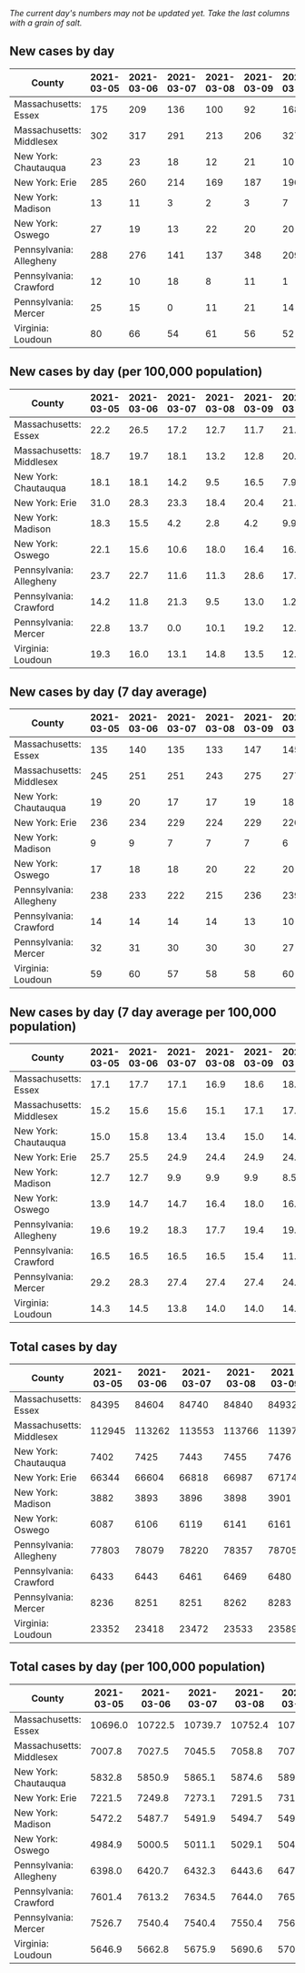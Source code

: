 _The current day's numbers may not be updated yet. Take the last columns with a grain of salt._
## New cases by day

| County | 2021-03-05 | 2021-03-06 | 2021-03-07 | 2021-03-08 | 2021-03-09 | 2021-03-10 | 2021-03-11 |
| --- | --- | --- | --- | --- | --- | --- | --- |
| Massachusetts: Essex | 175 | 209 | 136 | 100 | 92 | 168 |  |
| Massachusetts: Middlesex | 302 | 317 | 291 | 213 | 206 | 327 |  |
| New York: Chautauqua | 23 | 23 | 18 | 12 | 21 | 10 | 8 |
| New York: Erie | 285 | 260 | 214 | 169 | 187 | 196 | 213 |
| New York: Madison | 13 | 11 | 3 | 2 | 3 | 7 | 5 |
| New York: Oswego | 27 | 19 | 13 | 22 | 20 | 20 | 19 |
| Pennsylvania: Allegheny | 288 | 276 | 141 | 137 | 348 | 209 | 240 |
| Pennsylvania: Crawford | 12 | 10 | 18 | 8 | 11 | 1 | 18 |
| Pennsylvania: Mercer | 25 | 15 | 0 | 11 | 21 | 14 | 8 |
| Virginia: Loudoun | 80 | 66 | 54 | 61 | 56 | 52 | 67 |

## New cases by day (per 100,000 population)

| County | 2021-03-05 | 2021-03-06 | 2021-03-07 | 2021-03-08 | 2021-03-09 | 2021-03-10 | 2021-03-11 |
| --- | --- | --- | --- | --- | --- | --- | --- |
| Massachusetts: Essex | 22.2 | 26.5 | 17.2 | 12.7 | 11.7 | 21.3 |  |
| Massachusetts: Middlesex | 18.7 | 19.7 | 18.1 | 13.2 | 12.8 | 20.3 |  |
| New York: Chautauqua | 18.1 | 18.1 | 14.2 | 9.5 | 16.5 | 7.9 | 6.3 |
| New York: Erie | 31.0 | 28.3 | 23.3 | 18.4 | 20.4 | 21.3 | 23.2 |
| New York: Madison | 18.3 | 15.5 | 4.2 | 2.8 | 4.2 | 9.9 | 7.0 |
| New York: Oswego | 22.1 | 15.6 | 10.6 | 18.0 | 16.4 | 16.4 | 15.6 |
| Pennsylvania: Allegheny | 23.7 | 22.7 | 11.6 | 11.3 | 28.6 | 17.2 | 19.7 |
| Pennsylvania: Crawford | 14.2 | 11.8 | 21.3 | 9.5 | 13.0 | 1.2 | 21.3 |
| Pennsylvania: Mercer | 22.8 | 13.7 | 0.0 | 10.1 | 19.2 | 12.8 | 7.3 |
| Virginia: Loudoun | 19.3 | 16.0 | 13.1 | 14.8 | 13.5 | 12.6 | 16.2 |

## New cases by day (7 day average)

| County | 2021-03-05 | 2021-03-06 | 2021-03-07 | 2021-03-08 | 2021-03-09 | 2021-03-10 | 2021-03-11 |
| --- | --- | --- | --- | --- | --- | --- | --- |
| Massachusetts: Essex | 135 | 140 | 135 | 133 | 147 | 145 |  |
| Massachusetts: Middlesex | 245 | 251 | 251 | 243 | 275 | 277 |  |
| New York: Chautauqua | 19 | 20 | 17 | 17 | 19 | 18 | 16 |
| New York: Erie | 236 | 234 | 229 | 224 | 229 | 226 | 218 |
| New York: Madison | 9 | 9 | 7 | 7 | 7 | 6 | 6 |
| New York: Oswego | 17 | 18 | 18 | 20 | 22 | 20 | 20 |
| Pennsylvania: Allegheny | 238 | 233 | 222 | 215 | 236 | 239 | 234 |
| Pennsylvania: Crawford | 14 | 14 | 14 | 14 | 13 | 10 | 11 |
| Pennsylvania: Mercer | 32 | 31 | 30 | 30 | 30 | 27 | 13 |
| Virginia: Loudoun | 59 | 60 | 57 | 58 | 58 | 60 | 62 |

## New cases by day (7 day average per 100,000 population)

| County | 2021-03-05 | 2021-03-06 | 2021-03-07 | 2021-03-08 | 2021-03-09 | 2021-03-10 | 2021-03-11 |
| --- | --- | --- | --- | --- | --- | --- | --- |
| Massachusetts: Essex | 17.1 | 17.7 | 17.1 | 16.9 | 18.6 | 18.4 |  |
| Massachusetts: Middlesex | 15.2 | 15.6 | 15.6 | 15.1 | 17.1 | 17.2 |  |
| New York: Chautauqua | 15.0 | 15.8 | 13.4 | 13.4 | 15.0 | 14.2 | 12.6 |
| New York: Erie | 25.7 | 25.5 | 24.9 | 24.4 | 24.9 | 24.6 | 23.7 |
| New York: Madison | 12.7 | 12.7 | 9.9 | 9.9 | 9.9 | 8.5 | 8.5 |
| New York: Oswego | 13.9 | 14.7 | 14.7 | 16.4 | 18.0 | 16.4 | 16.4 |
| Pennsylvania: Allegheny | 19.6 | 19.2 | 18.3 | 17.7 | 19.4 | 19.7 | 19.2 |
| Pennsylvania: Crawford | 16.5 | 16.5 | 16.5 | 16.5 | 15.4 | 11.8 | 13.0 |
| Pennsylvania: Mercer | 29.2 | 28.3 | 27.4 | 27.4 | 27.4 | 24.7 | 11.9 |
| Virginia: Loudoun | 14.3 | 14.5 | 13.8 | 14.0 | 14.0 | 14.5 | 15.0 |

## Total cases by day

| County | 2021-03-05 | 2021-03-06 | 2021-03-07 | 2021-03-08 | 2021-03-09 | 2021-03-10 | 2021-03-11 |
| --- | --- | --- | --- | --- | --- | --- | --- |
| Massachusetts: Essex | 84395 | 84604 | 84740 | 84840 | 84932 | 85100 |  |
| Massachusetts: Middlesex | 112945 | 113262 | 113553 | 113766 | 113972 | 114299 |  |
| New York: Chautauqua | 7402 | 7425 | 7443 | 7455 | 7476 | 7486 | 7494 |
| New York: Erie | 66344 | 66604 | 66818 | 66987 | 67174 | 67370 | 67583 |
| New York: Madison | 3882 | 3893 | 3896 | 3898 | 3901 | 3908 | 3913 |
| New York: Oswego | 6087 | 6106 | 6119 | 6141 | 6161 | 6181 | 6200 |
| Pennsylvania: Allegheny | 77803 | 78079 | 78220 | 78357 | 78705 | 78914 | 79154 |
| Pennsylvania: Crawford | 6433 | 6443 | 6461 | 6469 | 6480 | 6481 | 6499 |
| Pennsylvania: Mercer | 8236 | 8251 | 8251 | 8262 | 8283 | 8297 | 8305 |
| Virginia: Loudoun | 23352 | 23418 | 23472 | 23533 | 23589 | 23641 | 23708 |

## Total cases by day (per 100,000 population)

| County | 2021-03-05 | 2021-03-06 | 2021-03-07 | 2021-03-08 | 2021-03-09 | 2021-03-10 | 2021-03-11 |
| --- | --- | --- | --- | --- | --- | --- | --- |
| Massachusetts: Essex | 10696.0 | 10722.5 | 10739.7 | 10752.4 | 10764.0 | 10785.3 |  |
| Massachusetts: Middlesex | 7007.8 | 7027.5 | 7045.5 | 7058.8 | 7071.5 | 7091.8 |  |
| New York: Chautauqua | 5832.8 | 5850.9 | 5865.1 | 5874.6 | 5891.1 | 5899.0 | 5905.3 |
| New York: Erie | 7221.5 | 7249.8 | 7273.1 | 7291.5 | 7311.8 | 7333.2 | 7356.4 |
| New York: Madison | 5472.2 | 5487.7 | 5491.9 | 5494.7 | 5498.9 | 5508.8 | 5515.9 |
| New York: Oswego | 4984.9 | 5000.5 | 5011.1 | 5029.1 | 5045.5 | 5061.9 | 5077.4 |
| Pennsylvania: Allegheny | 6398.0 | 6420.7 | 6432.3 | 6443.6 | 6472.2 | 6489.4 | 6509.1 |
| Pennsylvania: Crawford | 7601.4 | 7613.2 | 7634.5 | 7644.0 | 7656.9 | 7658.1 | 7679.4 |
| Pennsylvania: Mercer | 7526.7 | 7540.4 | 7540.4 | 7550.4 | 7569.6 | 7582.4 | 7589.7 |
| Virginia: Loudoun | 5646.9 | 5662.8 | 5675.9 | 5690.6 | 5704.2 | 5716.8 | 5733.0 |
